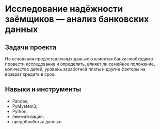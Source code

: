 # Исследование надёжности заёмщиков — анализ банковских данных

## Задачи проекта
На основании предоставленных данных о клиентах банка необходимо провести исследование и определить, влияет ли семейное положение, количество детей, уровень заработной платы и другие факторы на возврат кредита в срок.

## Навыки и инструменты
- Pandas;
- PyMystem3;
- Python;
- лемматизация;
- предобработка данных.



